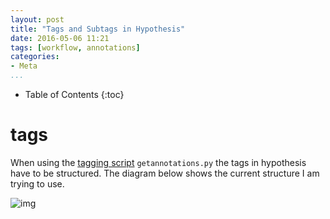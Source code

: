 ```yaml
---
layout: post
title: "Tags and Subtags in Hypothesis"
date: 2016-05-06 11:21
tags: [workflow, annotations]
categories:
- Meta
...
```


* Table of Contents
{:toc}

# tags

When using the [tagging script](https://github.com/smgprojects/notebook/tree/master/source/scripts) `getannotations.py` the tags in hypothesis have to be structured. The diagram below shows the current structure I am trying to use.

![img](/images/BB_00085.pdf.png)
